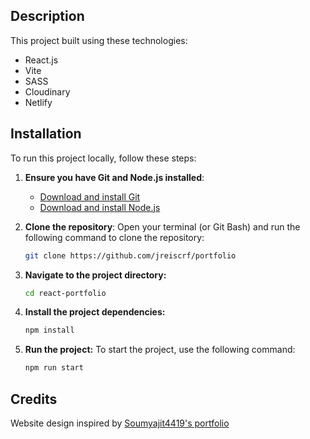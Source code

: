 ## Description

This project built using these technologies:

- React.js
- Vite
- SASS
- Cloudinary
- Netlify

## Installation

To run this project locally, follow these steps:

1. **Ensure you have Git and Node.js installed**:

   - [Download and install Git](https://git-scm.com/downloads)
   - [Download and install Node.js](https://nodejs.org/en/download/)

2. **Clone the repository**:
   Open your terminal (or Git Bash) and run the following command to clone the repository:
   ```bash
   git clone https://github.com/jreiscrf/portfolio
   ```
3. **Navigate to the project directory:**

   ```bash
   cd react-portfolio
   ```

4. **Install the project dependencies:**

   ```bash
   npm install
   ```

5. **Run the project:** To start the project, use the following command:
   ```bash
   npm run start
   ```

## Credits

Website design inspired by [Soumyajit4419's portfolio](https://github.com/soumyajit4419/Portfolio)
